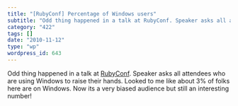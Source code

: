 ```yaml
---
title: "[RubyConf] Percentage of Windows users"
subtitle: "Odd thing happened in a talk at RubyConf. Speaker asks all attendees who ..."
category: "422"
tags: []
date: "2010-11-12"
type: "wp"
wordpress_id: 643
---
```

Odd thing happened in a talk at [RubyConf](http://www.rubyconf.org). Speaker asks all attendees who are using Windows to raise their hands.
Looked to me like about 3% of folks here are on Windows. Now its a very biased audience but still an interesting number!